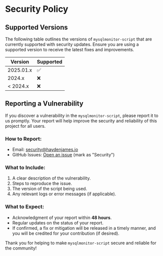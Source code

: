 # Security Policy

## Supported Versions

The following table outlines the versions of `mysqlmonitor-script` that are currently supported with security updates. Ensure you are using a supported version to receive the latest fixes and improvements.

| Version     | Supported          |
| ----------- | ------------------ |
| 2025.01.x   | :white_check_mark: |
| 2024.x      | :x:                |
| < 2024.x    | :x:                |

## Reporting a Vulnerability

If you discover a vulnerability in the `mysqlmonitor-script`, please report it to us promptly. Your report will help improve the security and reliability of this project for all users.

### How to Report:
- Email: [security@haydenjames.io](mailto:security@haydenjames.io)
- GitHub Issues: [Open an issue](https://github.com/haydenjames/mysqlmonitor-script/issues) (mark as "Security")

### What to Include:
1. A clear description of the vulnerability.
2. Steps to reproduce the issue.
3. The version of the script being used.
4. Any relevant logs or error messages (if applicable).

### What to Expect:
- Acknowledgment of your report within **48 hours**.
- Regular updates on the status of your report.
- If confirmed, a fix or mitigation will be released in a timely manner, and you will be credited for your contribution (if desired).

Thank you for helping to make `mysqlmonitor-script` secure and reliable for the community!
